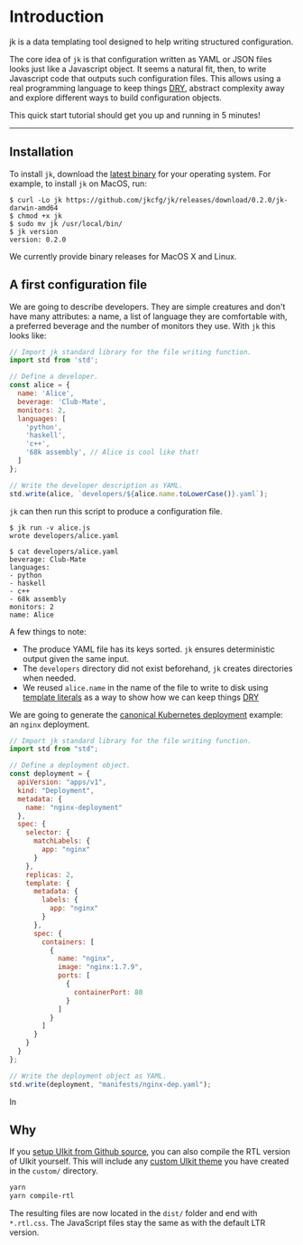 # Introduction

<p class="uk-text-lead">jk is a data templating tool designed to help writing structured configuration.</p>

The core idea of `jk` is that configuration written as YAML or JSON files
looks just like a Javascript object. It seems a natural fit, then, to write
Javascript code that outputs such configuration files. This allows using a
real programming language to keep things [DRY][dry], abstract complexity away
and explore different ways to build configuration objects.

This quick start tutorial should get you up and running in 5 minutes!

[dry]: https://en.wikipedia.org/wiki/Don%27t_repeat_yourself

---

## Installation

To install `jk`, download the [latest binary][latest] for your operating
system. For example, to install `jk` on MacOS, run:

```console
$ curl -Lo jk https://github.com/jkcfg/jk/releases/download/0.2.0/jk-darwin-amd64
$ chmod +x jk
$ sudo mv jk /usr/local/bin/
$ jk version
version: 0.2.0
```

We currently provide binary releases for MacOS X and Linux.

[latest]: https://github.com/jkcfg/jk/releases/latest

## A first configuration file

We are going to describe developers. They are simple creatures and don't have
many attributes: a name, a list of language they are comfortable with, a
preferred beverage and the number of monitors they use. With `jk` this looks
like:

```javascript
// Import jk standard library for the file writing function.
import std from 'std';

// Define a developer.
const alice = {
  name: 'Alice',
  beverage: 'Club-Mate',
  monitors: 2,
  languages: [
    'python',
    'haskell',
    'c++',
    '68k assembly', // Alice is cool like that!
  ]
};

// Write the developer description as YAML.
std.write(alice, `developers/${alice.name.toLowerCase()}.yaml`);
```

`jk` can then run this script to produce a configuration file.

```console
$ jk run -v alice.js
wrote developers/alice.yaml

$ cat developers/alice.yaml
beverage: Club-Mate
languages:
- python
- haskell
- c++
- 68k assembly
monitors: 2
name: Alice
```

A few things to note:

- The produce YAML file has its keys sorted. `jk` ensures deterministic
  output given the same input.
- The `developers` directory did not exist beforehand, `jk` creates
  directories when needed.
- We reused `alice.name` in the name of the file to write to disk using
  [template literals][template] as a way to show how we can keep things
  [DRY][dry]

[template]: https://developer.mozilla.org/en-US/docs/Web/JavaScript/Reference/Template_literals

We are going to generate the [canonical Kubernetes deployment][k8s-nginx] example: an `nginx` deployment.

```javascript
// Import jk standard library for the file writing function.
import std from "std";

// Define a deployment object.
const deployment = {
  apiVersion: "apps/v1",
  kind: "Deployment",
  metadata: {
    name: "nginx-deployment"
  },
  spec: {
    selector: {
      matchLabels: {
        app: "nginx"
      }
    },
    replicas: 2,
    template: {
      metadata: {
        labels: {
          app: "nginx"
        }
      },
      spec: {
        containers: [
          {
            name: "nginx",
            image: "nginx:1.7.9",
            ports: [
              {
                containerPort: 80
              }
            ]
          }
        ]
      }
    }
  }
};

// Write the deployment object as YAML.
std.write(deployment, "manifests/nginx-dep.yaml");
```

[k8s-nginx]: https://kubernetes.io/docs/tasks/run-application/run-stateless-application-deployment/#creating-and-exploring-an-nginx-deployment

In

## Why

If you [setup UIkit from Github source](installation.md#compile-from-github-source), you can also compile the RTL version of UIkit yourself. This will include any [custom UIkit theme](less.md) you have created in the `custom/` directory.

```sh
yarn
yarn compile-rtl
```

The resulting files are now located in the `dist/` folder and end with `*.rtl.css`. The JavaScript files stay the same as with the default LTR version.
